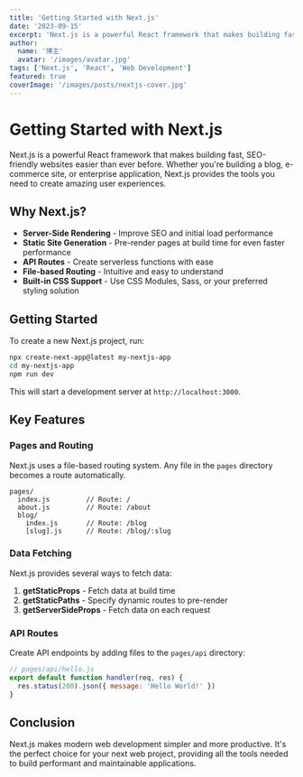 ```yaml
---
title: 'Getting Started with Next.js'
date: '2023-09-15'
excerpt: 'Next.js is a powerful React framework that makes building fast, SEO-friendly websites easier than ever before.'
author:
  name: '博主'
  avatar: '/images/avatar.jpg'
tags: ['Next.js', 'React', 'Web Development']
featured: true
coverImage: '/images/posts/nextjs-cover.jpg'
---
```


# Getting Started with Next.js

Next.js is a powerful React framework that makes building fast, SEO-friendly websites easier than ever before. Whether you're building a blog, e-commerce site, or enterprise application, Next.js provides the tools you need to create amazing user experiences.

## Why Next.js?

- **Server-Side Rendering** - Improve SEO and initial load performance
- **Static Site Generation** - Pre-render pages at build time for even faster performance
- **API Routes** - Create serverless functions with ease
- **File-based Routing** - Intuitive and easy to understand
- **Built-in CSS Support** - Use CSS Modules, Sass, or your preferred styling solution

## Getting Started

To create a new Next.js project, run:

```bash
npx create-next-app@latest my-nextjs-app
cd my-nextjs-app
npm run dev
```

This will start a development server at `http://localhost:3000`.

## Key Features

### Pages and Routing

Next.js uses a file-based routing system. Any file in the `pages` directory becomes a route automatically.

```
pages/
  index.js         // Route: /
  about.js         // Route: /about
  blog/
    index.js       // Route: /blog
    [slug].js      // Route: /blog/:slug
```

### Data Fetching

Next.js provides several ways to fetch data:

1. **getStaticProps** - Fetch data at build time
2. **getStaticPaths** - Specify dynamic routes to pre-render
3. **getServerSideProps** - Fetch data on each request

### API Routes

Create API endpoints by adding files to the `pages/api` directory:

```javascript
// pages/api/hello.js
export default function handler(req, res) {
  res.status(200).json({ message: 'Hello World!' })
}
```

## Conclusion

Next.js makes modern web development simpler and more productive. It's the perfect choice for your next web project, providing all the tools needed to build performant and maintainable applications. 